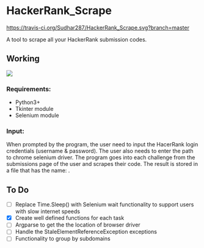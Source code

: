 # HackerRank_Scrape

https://travis-ci.org/Sudhar287/HackerRank_Scrape.svg?branch=master

A tool to scrape all your HackerRank submission codes.

## Working

![](working.gif)

### Requirements:
- Python3+
- Tkinter module
- Selenium module
### Input:
When prompted by the program, the user need to input the HacerRank login credentials (username & password). The user also needs to enter the path to chrome selenium driver.
The program goes into each challenge from the submissions page of the user and scrapes their code. 
The result is stored in a file that has the name: <challenge name>.<langauge>

## To Do
- [ ] Replace Time.Sleep() with Selenium wait functionality to support users with slow internet speeds
- [x] Create well defined functions for each task
- [ ] Argparse to get the the location of browser driver
- [ ] Handle the StaleElementReferenceException exceptions
- [ ] Functionality to group by subdomains
